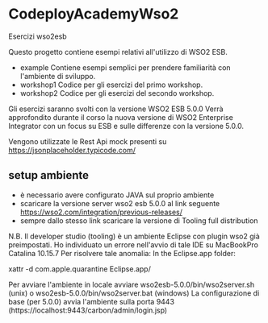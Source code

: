# CodeployAcademyWso2
Esercizi wso2esb

Questo progetto contiene esempi relativi all'utilizzo di WSO2 ESB.

- example
Contiene esempi semplici per prendere familiarità con l'ambiente di sviluppo.
- workshop1
Codice per gli esercizi del primo workshop.
- workshop2
Codice per gli esercizi del secondo workshop.

Gli esercizi saranno svolti con la versione WSO2 ESB 5.0.0
Verrà approfondito durante il corso la nuova versione di WSO2 Enterprise Integrator con un focus su ESB
e sulle differenze con la versione 5.0.0.

Vengono utilizzate le Rest Api mock presenti su https://jsonplaceholder.typicode.com/

## setup ambiente
- è necessario avere configurato JAVA sul proprio ambiente
- scaricare la versione server wso2 esb 5.0.0 al link seguente https://wso2.com/integration/previous-releases/
- sempre dallo stesso link scaricare la versione di Tooling full distribution

N.B. Il developer studio (tooling) è un ambiente Eclipse con plugin wso2 già preimpostati.
Ho individuato un errore nell'avvio di tale IDE su MacBookPro Catalina 10.15.7
Per risolvere tale anomalia:
In the Eclipse.app folder:

xattr -d com.apple.quarantine Eclipse.app/

Per avviare l'ambiente in locale avviare wso2esb-5.0.0/bin/wso2server.sh (unix) o wso2esb-5.0.0/bin/wso2server.bat (windows)
La configurazione di base (per 5.0.0) avvia l'ambiente sulla porta 9443 (https://localhost:9443/carbon/admin/login.jsp)


